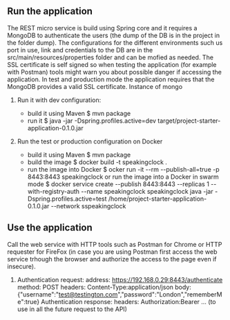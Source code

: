 Run the application
-------------------
The REST micro service is build using Spring core and it requires a MongoDB to authenticate the users (the dump of the DB is in the project in the folder dump).
The configurations for the different environments such us port in use, link and credentials to the DB are in the src/main/resources/properties folder and can be mofied as needed.
The SSL certificate is self signed so when testing the application (for example with Postman) tools might warn you about possible danger if accessing the application.
In test and production mode the application requires that the MongoDB provides a valid SSL certificate.
Instance of mongo
1. Run it with dev configuration:
    * build it using Maven
        $ mvn package
    * run it
        $ java -jar -Dspring.profiles.active=dev target/project-starter-application-0.1.0.jar

2. Run the test or production configuration on Docker
    * build it using Maven
        $ mvn package
    * build the image
        $ docker build -t speakingclock .
    * run the image into Docker
        $ ocker run -it --rm --publish-all=true -p 8443:8443 speakingclock
      or run the image into a Docker in swarm mode
        $ docker service create --publish 8443:8443 --replicas 1 --with-registry-auth --name speakingclock speakingclock java -jar -Dspring.profiles.active=test /home/project-starter-application-0.1.0.jar --network sspeakingclock


Use the application
-------------------
Call the web service with HTTP tools such as Postman for Chrome or HTTP requester for FireFox (in case you are using Postman first access the web service trhough the browser and authorize the access to the page even if insecure).
1. Authentication request:
address: https://192.168.0.29:8443/authenticate
method: POST
headers: Content-Type:application/json
body: {"username":"test@testington.com","password":"London","rememberMe":true}
Authentication response:
headers: Authorization:Bearer ... (to use in all the future request to the API)